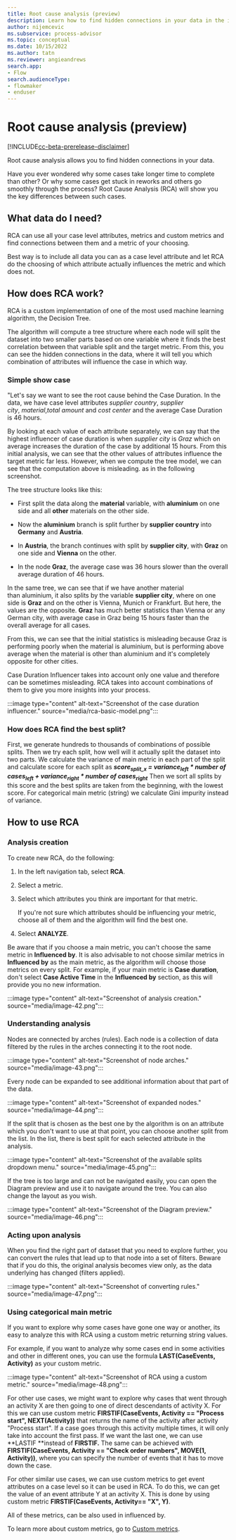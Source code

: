```yaml
---
title: Root cause analysis (preview)
description: Learn how to find hidden connections in your data in the init desktop application in process advisor.
author: nijemcevic
ms.subservice: process-advisor
ms.topic: conceptual
ms.date: 10/15/2022
ms.author: tatn
ms.reviewer: angieandrews
search.app:
- Flow
search.audienceType:
- flowmaker
- enduser
---
```


# Root cause analysis (preview)

[!INCLUDE[cc-beta-prerelease-disclaimer](../includes/cc-beta-prerelease-disclaimer.md)]

Root cause analysis allows you to find hidden connections in your data.

Have you ever wondered why some cases take longer time to complete than other? Or why some cases get stuck in reworks and others go smoothly through the process? Root Cause Analysis (RCA) will show you the key differences between such cases.

## What data do I need?

RCA can use all your case level attributes, metrics and custom metrics and find connections between them and a metric of your choosing.

Best way is to include all data you can as a case level attribute and let RCA do the choosing of which attribute actually influences the metric and which does not.

## How does RCA work?

RCA is a custom implementation of one of the most used machine learning algorithm, the Decision Tree.

The algorithm will compute a tree structure where each node will split the dataset into two smaller parts based on one variable where it finds the best correlation between that variable split and the target metric. From this, you can see the hidden connections in the data, where it will tell you which combination of attributes will influence the case in which way.

### Simple show case

"Let's say we want to see the root cause behind the Case Duration. In the data, we have case level attributes *supplier country*, *supplier city*, *material*,*total amount* and *cost center* and the average Case Duration is 46 hours.

By looking at each value of each attribute separately, we can say that the highest influencer of case duration is when *supplier city* is *Graz* which on average increases the duration of the case by additional 15 hours. From this initial analysis, we can see that the other values of attributes influence the target metric far less. However, when we compute the tree model, we can see that the computation above is misleading. as in the following screenshot.

The tree structure looks like this: 

- First split the data along the **material** variable, with **aluminium** on one side and all **other** materials on the other side.

- Now the **aluminium** branch is split further by **supplier country** into **Germany** and **Austria**. 

- In **Austria**, the branch continues with split by **supplier city**, with **Graz** on one side and **Vienna** on the other.

- In the node **Graz**, the average case was 36 hours slower than the overall average duration of 46 hours.

In the same tree, we can see that if we have another material than aluminium, it also splits by the variable **supplier city**, where on one side is **Graz** and on the other is Vienna, Munich or Frankfurt. But here, the values are the opposite. **Graz** has much better statistics than Vienna or any German city, with average case in Graz being 15 hours faster than the overall average for all cases.

From this, we can see that the initial statistics is misleading because Graz is performing poorly when the material is aluminium, but is performing above average when the material is other than aluminium and it's completely opposite for other cities.

Case Duration Influencer takes into account only one value and therefore can be sometimes misleading. RCA takes into account combinations of them to give you more insights into your process.

:::image type="content" alt-text="Screenshot of the case duration influencer." source="media/rca-basic-model.png":::

### How does RCA find the best split?

First, we generate hundreds to thousands of combinations of possible splits. Then we try each split, how well will it actually split the dataset into two parts. We calculate the variance of main metric in each part of the split and calculate score for each split as
***score<sub>split_x</sub> = variance<sub>left</sub> * number of cases<sub>left</sub> + variance<sub>right</sub> * number of cases<sub>right</sub>***
Then we sort all splits by this score and the best splits are taken from the beginning, with the lowest score.
For categorical main metric (string) we calculate Gini impurity instead of variance.

## How to use RCA

### Analysis creation

To create new RCA, do the following:

1. In the left navigation tab, select **RCA**.

1. Select a metric.

1. Select which attributes you think are important for that metric.

   If you're not sure which attributes should be influencing your metric, choose all of them and the algorithm will find the best one.

1. Select **ANALYZE**.

Be aware that if you choose a main metric, you can't choose the same metric in **Influenced by**. It is also advisable to not choose similar metrics in **Influenced by** as the main metric, as the algorithm will choose those metrics on every split. For example, if your main metric is **Case duration**, don't select **Case Active Time** in the **Influenced by** section, as this will provide you no new information.

:::image type="content" alt-text="Screenshot of analysis creation." source="media/image-42.png":::

### **Understanding analysis**

Nodes are connected by arches (rules). Each node is a collection of data filtered by the rules in the arches connecting it to the root node.

:::image type="content" alt-text="Screenshot of node arches." source="media/image-43.png":::

Every node can be expanded to see additional information about that part of the data.

:::image type="content" alt-text="Screenshot of expanded nodes." source="media/image-44.png":::

If the split that is chosen as the best one by the algorithm is on an attribute which you don't want to use at that point, you can choose another split from the list. In the list, there is best split for each selected attribute in the analysis.

:::image type="content" alt-text="Screenshot of the available splits dropdown menu." source="media/image-45.png":::

If the tree is too large and can not be navigated easily, you can open the Diagram preview and use it to navigate around the tree. You can also change the layout as you wish.

:::image type="content" alt-text="Screenshot of the Diagram preview." source="media/image-46.png":::

### **Acting upon analysis**

When you find the right part of dataset that you need to explore further, you can convert the rules that lead up to that node into a set of filters. Beware that if you do this, the original analysis becomes view only, as the data underlying has changed (filters applied).

:::image type="content" alt-text="Screenshot of converting rules." source="media/image-47.png":::

### Using categorical main metric

If you want to explore why some cases have gone one way or another, its easy to analyze this with RCA using a custom metric returning string values.

For example, if you want to analyze why some cases end in some activities and other in different ones, you can use the formula **LAST(CaseEvents, Activity)** as your custom metric.

:::image type="content" alt-text="Screenshot of RCA using a custom metric." source="media/image-48.png":::

For other use cases, we might want to explore why cases that went through an activity X are then going to one of direct descendants of activity X. For this we can use custom metric **FIRSTIF(CaseEvents, Activity == "Process start", NEXT(Activity))** that returns the name of the activity after activity "Process start". If a case goes through this activity multiple times, it will only take into account the first pass. If we want the last one, we can use **LASTIF **instead of **FIRSTIF.**
The same can be achieved with **FIRSTIF(CaseEvents, Activity == "Check order numbers", MOVE(1, Activity))**, where you can specify the number of events that it has to move down the case.

For other similar use cases, we can use custom metrics to get event attributes on a case level so it can be used in RCA. To do this, we can get the value of an event attribute Y at an activity X. This is done by using custom metric **FIRSTIF(CaseEvents, Activity== "X", Y)**.

All of these metrics, can be also used in influenced by.

To learn more about custom metrics, go to [Custom metrics](other-operations.md).

